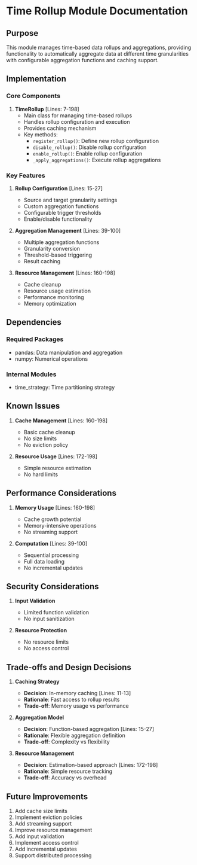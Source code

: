 # Time Rollup Module Documentation

## Purpose

This module manages time-based data rollups and aggregations, providing functionality to automatically aggregate data at different time granularities with configurable aggregation functions and caching support.

## Implementation

### Core Components

1. **TimeRollup** [Lines: 7-198]
   - Main class for managing time-based rollups
   - Handles rollup configuration and execution
   - Provides caching mechanism
   - Key methods:
     - `register_rollup()`: Define new rollup configuration
     - `disable_rollup()`: Disable rollup configuration
     - `enable_rollup()`: Enable rollup configuration
     - `_apply_aggregations()`: Execute rollup aggregations

### Key Features

1. **Rollup Configuration** [Lines: 15-27]

   - Source and target granularity settings
   - Custom aggregation functions
   - Configurable trigger thresholds
   - Enable/disable functionality

2. **Aggregation Management** [Lines: 39-100]

   - Multiple aggregation functions
   - Granularity conversion
   - Threshold-based triggering
   - Result caching

3. **Resource Management** [Lines: 160-198]
   - Cache cleanup
   - Resource usage estimation
   - Performance monitoring
   - Memory optimization

## Dependencies

### Required Packages

- pandas: Data manipulation and aggregation
- numpy: Numerical operations

### Internal Modules

- time_strategy: Time partitioning strategy

## Known Issues

1. **Cache Management** [Lines: 160-198]

   - Basic cache cleanup
   - No size limits
   - No eviction policy

2. **Resource Usage** [Lines: 172-198]
   - Simple resource estimation
   - No hard limits

## Performance Considerations

1. **Memory Usage** [Lines: 160-198]

   - Cache growth potential
   - Memory-intensive operations
   - No streaming support

2. **Computation** [Lines: 39-100]
   - Sequential processing
   - Full data loading
   - No incremental updates

## Security Considerations

1. **Input Validation**

   - Limited function validation
   - No input sanitization

2. **Resource Protection**
   - No resource limits
   - No access control

## Trade-offs and Design Decisions

1. **Caching Strategy**

   - **Decision**: In-memory caching [Lines: 11-13]
   - **Rationale**: Fast access to rollup results
   - **Trade-off**: Memory usage vs performance

2. **Aggregation Model**

   - **Decision**: Function-based aggregation [Lines: 15-27]
   - **Rationale**: Flexible aggregation definition
   - **Trade-off**: Complexity vs flexibility

3. **Resource Management**
   - **Decision**: Estimation-based approach [Lines: 172-198]
   - **Rationale**: Simple resource tracking
   - **Trade-off**: Accuracy vs overhead

## Future Improvements

1. Add cache size limits
2. Implement eviction policies
3. Add streaming support
4. Improve resource management
5. Add input validation
6. Implement access control
7. Add incremental updates
8. Support distributed processing

